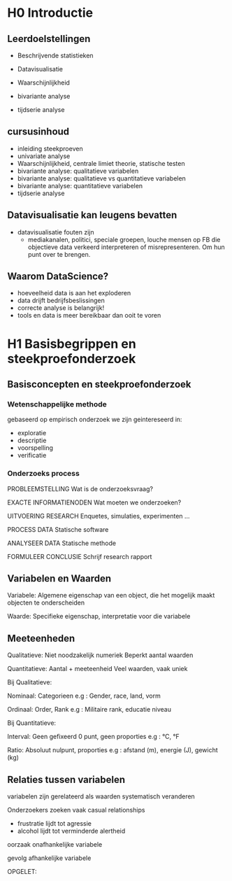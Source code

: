 # H0 Introductie

## Leerdoelstellingen

- Beschrijvende statistieken

- Datavisualisatie

- Waarschijnlijkheid

- bivariante analyse

- tijdserie analyse

## cursusinhoud

- inleiding steekproeven
- univariate analyse
- Waarschijnlijkheid, centrale limiet theorie, statische testen
- bivariante analyse: qualitatieve variabelen
- bivariante analyse: qualitatieve vs quantitatieve variabelen
- bivariante analyse: quantitatieve variabelen
- tijdserie analyse

## Datavisualisatie kan leugens bevatten

- datavisualisatie fouten zijn
  - mediakanalen, politici, speciale groepen, louche mensen op FB die objectieve data verkeerd interpreteren of misrepresenteren. Om hun punt over te brengen.

## Waarom DataScience?

- hoeveelheid data is aan het exploderen
- data drijft bedrijfsbeslissingen
- correcte analyse is belangrijk!
- tools en data is meer bereikbaar dan ooit te voren

# H1 Basisbegrippen en steekproefonderzoek

## Basisconcepten en steekproefonderzoek

### Wetenschappelijke methode

gebaseerd op empirisch onderzoek we zijn geintereseerd in:

- exploratie
- descriptie
- voorspelling
- verificatie

### Onderzoeks process

PROBLEEMSTELLING
Wat is de onderzoeksvraag?

EXACTE INFORMATIENODEN
Wat moeten we onderzoeken?

UITVOERING RESEARCH
Enquetes, simulaties, experimenten ...

PROCESS DATA
Statische software

ANALYSEER DATA
Statische methode

FORMULEER CONCLUSIE
Schrijf research rapport

## Variabelen en Waarden

Variabele:
Algemene eigenschap van een object, die het mogelijk maakt objecten te onderscheiden

Waarde:
Specifieke eigenschap, interpretatie voor die variabele

## Meeteenheden

Qualitatieve:
Niet noodzakelijk numeriek
Beperkt aantal waarden

Quantitatieve:
Aantal + meeteenheid
Veel waarden, vaak uniek

Bij Qualitatieve:

Nominaal:
Categorieen
e.g : Gender, race, land, vorm

Ordinaal:
Order, Rank
e.g : Militaire rank, educatie niveau

Bij Quantitatieve:

Interval:
Geen gefixeerd 0 punt, geen proporties
e.g : °C, °F

Ratio:
Absoluut nulpunt, proporties
e.g : afstand (m), energie (J), gewicht (kg)

## Relaties tussen variabelen

variabelen zijn gerelateerd als waarden systematisch veranderen

Onderzoekers zoeken vaak casual relationships
- frustratie lijdt tot agressie
- alcohol lijdt tot verminderde alertheid

oorzaak
onafhankelijke variabele

gevolg
afhankelijke variabele

OPGELET:

